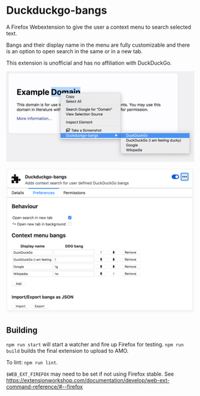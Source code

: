 # Duckduckgo-bangs

A Firefox Webextension to give the user a context menu to search selected text.

Bangs and their display name in the menu are fully customizable and there is an option to open search in the same or in a new tab.

This extension is unofficial and has no affiliation with DuckDuckGo.

![](./screenshots/use.png)

![](./screenshots/prefs.png)

## Building
`npm run start` will start a watcher and fire up Firefox for testing.
`npm run build` builds the final extension to upload to AMO.

To lint: `npm run lint`.

`$WEB_EXT_FIREFOX` may need to be set if not using Firefox stable. See https://extensionworkshop.com/documentation/develop/web-ext-command-reference/#--firefox
